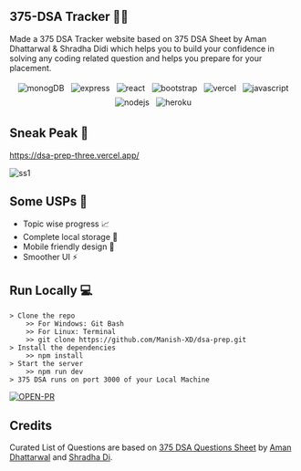 ## 375-DSA Tracker 👨‍💻
Made a 375 DSA Tracker website based on 375 DSA Sheet by Aman Dhattarwal & Shradha Didi which helps you to build your confidence in solving any coding related question and helps you prepare for your placement.

<p align="center">
<img src = "https://img.shields.io/badge/MongoDB-4EA94B?style=for-the-badge&logo=mongodb&logoColor=white"  alt="monogDB" style="vertical-align:top; margin:4px" >
<img src = "https://img.shields.io/badge/Express.js-404D59?style=for-the-badge"  alt="express" style="vertical-align:top; margin:4px" >
<img src = "https://img.shields.io/badge/React-20232A?style=for-the-badge&logo=react&logoColor=61DAFB"  alt="react" style="vertical-align:top; margin:4px" >
<img src = "https://img.shields.io/badge/Bootstrap-563D7C?style=for-the-badge&logo=bootstrap&logoColor=white"  alt="bootstrap" style="vertical-align:top; margin:4px" >
<img src = "https://img.shields.io/badge/Vercel-000000?style=for-the-badge&logo=vercel&logoColor=white"  alt="vercel" style="vertical-align:top; margin:4px" >
<img src = "https://img.shields.io/badge/JavaScript-F7DF1E?style=for-the-badge&logo=javascript&logoColor=black"  alt="javascript" style="vertical-align:top; margin:4px" >
<img src = "https://img.shields.io/badge/Node.js-43853D?style=for-the-badge&logo=node.js&logoColor=white"  alt="nodejs" style="vertical-align:top; margin:4px" >
<img src = "https://img.shields.io/badge/Heroku-430098?style=for-the-badge&logo=heroku&logoColor=white"  alt="heroku" style="vertical-align:top; margin:4px" >

## Sneak Peak 👀

https://dsa-prep-three.vercel.app/

![ss1](/public/ss.gif)

## Some USPs 🧾

- Topic wise progress 📈
- Complete local storage 🏪
- Mobile friendly design 📱
- Smoother UI ⚡

## Run Locally 💻

```
> Clone the repo
    >> For Windows: Git Bash
    >> For Linux: Terminal
    >> git clone https://github.com/Manish-XD/dsa-prep.git
> Install the dependencies
    >> npm install
> Start the server
    >> npm run dev
> 375 DSA runs on port 3000 of your Local Machine
```

[![OPEN-PR](https://img.shields.io/badge/Open%20For-PR-orange?style=for-the-badge&logo=github)](https://github.com/Manish-XD/dsa-prep.git)

## Credits

Curated List of Questions are based on [375 DSA Questions Sheet](https://docs.google.com/spreadsheets/d/1hXserPuxVoWMG9Hs7y8wVdRCJTcj3xMBAEYUOXQ5Xag/edit#gid=0) by [Aman Dhattarwal](https://www.youtube.com/c/AmanDhattarwal) and [Shradha Di](https://www.youtube.com/c/ApnaCollegeOfficial).
